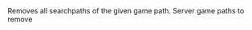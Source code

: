 <function name="RemoveSearchPaths" parent="filesystem" type="libraryfunc">
	<description>
		Removes all searchpaths of the given game path.
		<added version="0.4"></added>
	</description>
	<realm>Server</realm>
	<args>
		<arg name="gamePath" type="string">game paths to remove</arg>
	</args>
</function>